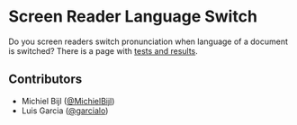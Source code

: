 # Screen Reader Language Switch
Do you screen readers switch pronunciation when language of a document is switched? There is a page with [tests and results](https://rawgit.com/MichielBijl/language-switch/master/tests/index.html).

## Contributors
* Michiel Bijl ([@MichielBijl](https://twitter.com/MichielBijl))
* Luis Garcia ([@garcialo](https://twitter.com/garcialo))
